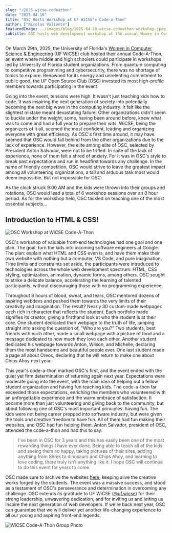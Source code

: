 ```yaml
---
slug: "/2025-wicse-codeathon"
date: "2025-04-10"
title: "OSC Hosts Workshop at UF WiCSE's Code-a-Thon"
author: ["Nicolas Valiente"]
featuredImage: ../images/blog/2025-04-10-wicse-codeathon-workshop.jpeg
subtitle: OSC hosts web development workshop at the annual Women in Computer Science & Engineering (WiCSE) Code-A-Thon
---
```


On March 29th, 2025, the University of Florida's [Women in Computer Science & Engineering](https://ufwicse.com/) (UF WiCSE) club hosted their annual Code-A-Thon, an event where middle and high schoolers could participate in workshops led by University of Florida student organizations. From quantum computing to competitive programming and cybersecurity, there was no shortage of topics to explore. Renowned for its energy and unrelenting commitment to public good, the UF Open Source Club (OSC) invested its most high-profile members towards participating in the event.

Going into the event, tensions were high. It wasn't just teaching kids how to code. It was inspiring the next generation of society into potentially becoming the next big wave in the computing industry. It felt like the slightest mistake meant devastating failure. Other organizations didn't seem to buckle under the weight; some, having been around before, knew what was to come and had a full year to prepare their wits. WiCSE, being the organizers of it all, seemed the most confident, leading and organizing everyone with great efficiency. As OSC's first time around, it may have seemed that OSC would fall behind from the other organizations due to the lack of experience. However, the elite among elite of OSC, selected by President Anton Salvador, were not to be trifled. In spite of the lack of experience, none of them felt a shred of anxiety. For it was in OSC's style to break past expectations and run in headfirst towards any challenge. In the name of friendly competition, OSC would strive to leave the greatest impact among all volunteering organizations, a tall and arduous task most would deem impossible. But not impossible for OSC.

As the clock struck 9:00 AM and the kids were thrown into their groups and rotations, OSC would lead a total of 6 workshop sessions over an 8 hour period. As for the workshop held, OSC tackled on teaching one of the most essential subjects...

## **Introduction to HTML & CSS!**

<img title="OSC Workshop" alt="OSC Workshop at WiCSE Code-A-Thon" src="https://i.imgur.com/PQPjcn9.jpeg" />

OSC's workshop of valuable front-end technologies had one goal and one plan. The goal: turn the kids into incoming software engineers at Google. The plan: explain what HTML and CSS even is, and have them make their own website with nothing but a computer, VS Code, and pure imagination. Time limits and constraints set aside, the participants were introduced to technologies across the whole web development spectrum: HTML, CSS styling, optimization, animation, dynamic forms, among others. OSC sought to strike a delicate balance, accelerating the learning of talented participants, without discouraging those with no programming experience.

Throughout 8 hours of blood, sweat, and tears, OSC mentored dozens of aspiring webdevs and pushed them towards the very limits of their creativity and imagination. The result? Nearly 30 custom-made webpages each rich in character that reflects the student. Each portfolio made signifies its creator, giving a firsthand look at who the student is at their core. One student dedicated their webpage to the truth of life, jumping straight into asking the question of, "Who are you?" Two students, best friends with each other, made a small webpage with a picture of food and a message dedicated to how much they love each other. Another student dedicated his webpage towards Anton, Wilson, and Michelle, declaring them the most handsome and beautiful people ever. One last student made a page all about Oreos, declaring that he will return to make one about Chips Ahoy next year.

This year's code-a-thon marked OSC's first, and the event ended with the quiet yet firm determination of returning again next year. Expectations were moderate going into the event, with the main idea of helping out a fellow student organization and having fun teaching kids. The code-a-thon far exceeded those expectations, enriching the members who volunteered with an unforgettable experience and the warm embrace of satisfaction. It became more than just volunteering and giving back to the community, but about following one of OSC's most important principles: having fun. The kids were not being career prepped into software industry, but were given the tools and creative freedom to have fun. All of them had fun making their websites, and OSC had fun helping them. Anton Salvador, president of OSC, attended the code-a-thon and had this to say:

> I've been in OSC for 3 years and this has easily been one of the most rewarding things I have ever done. Being able to teach all of the kids and seeing them so happy, taking pictures of their sites, adding anything from Shrek to dinosaurs and Chips Ahoy, and learning to love coding, there truly isn’t anything like it. I hope OSC will continue to do this event for years to come.

OSC made sure to archive the websites [here](https://ufosc.github.io/wicse-codeathon-2025), keeping alive the creative works forged by the students. The event was a massive success, and stood as a testament of OSC's perseverance and determination in overcoming any challenge. OSC extends its gratitude to UF WiCSE ([@uf.wicse](https://www.instagram.com/uf.wicse/)) for their strong leadership, unwavering dedication, and for inviting us and letting us inspire the next generation of web developers. If we're back next year, OSC can guarantee that we will deliver yet another life-changing experience to all our young and aspiring front-end legends.

<img title="group-photo" alt="WiCSE Code-A-Thon Group Photo" src="https://i.imgur.com/8SfZ6Cz.jpeg" />
